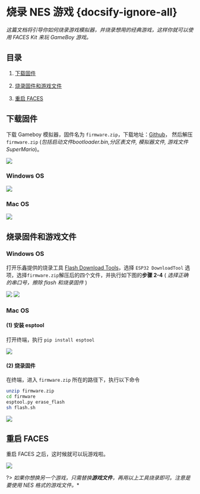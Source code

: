 # 烧录 NES 游戏 {docsify-ignore-all}

*这篇文档将引导你如何烧录游戏模拟器，并烧录想用的经典游戏，这样你就可以使用 FACES Kit 来玩 GameBoy 游戏。*

## 目录

1. [下载固件](#下载固件)

2. [烧录固件和游戏文件](#烧录固件和游戏文件)

3. [重启 FACES](#重启-FACES)

## 下载固件

下载 Gameboy 模拟器，固件名为 `firmware.zip`，下载地址：[Github](https://github.com/m5stack/M5Stack-nesemu)， 然后解压 `firmware.zip` (*包括启动文件bootloader.bin,分区表文件, 模拟器文件, 游戏文件SuperMario*)。

<img src="assets/img/getting_started_pics/faces/faces_quick_start_05.png">

### Windows OS

<img src="assets/img/getting_started_pics/faces/unpack_firmware.png">

### Mac OS

<img src="assets/img/getting_started_pics/faces/faces_quick_start_06.png">


## 烧录固件和游戏文件

### Windows OS

打开乐鑫提供的烧录工具 [Flash Download Tools](https://www.espressif.com/sites/default/files/tools/flash_download_tools_v3.6.4.rar)，选择 `ESP32 DownloadTool` 选项，选择`firmware.zip`解压后的四个文件，并执行如下图的**步骤 2-4** ( *选择正确的串口号，擦除 flash 和烧录固件* )

<img src="assets/img/getting_started_pics/faces/chose_files.png">


<img src="assets/img/getting_started_pics/faces/download_it.png">

### Mac OS

#### (1) 安装 esptool

打开终端，执行 `pip install esptool`

<img src="assets/img/getting_started_pics/faces/faces_quick_start_08.png">

#### (2) 烧录固件

在终端，进入 `firmware.zip` 所在的路径下，执行以下命令

```sh
unzip firmware.zip
cd firmware
esptool.py erase_flash
sh flash.sh
```

<img src="assets/img/getting_started_pics/faces/faces_quick_start_07.png">

## 重启 FACES

重启 FACES 之后，这时候就可以玩游戏啦。

<img src="assets/img/product_pics/core/faces_kit/gameboy_01.png">


?> *如果你想换另一个游戏，只需替换**游戏文件**，再用以上工具烧录即可。注意是要使用 NES 格式的游戏文件。**
